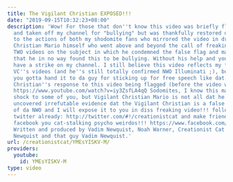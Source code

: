 ```yaml
---
title: The Vigilant Christian EXPOSED!!!
date: "2019-09-15T10:32:23+08:00"
description: 'Wow! For those that don''t know this video was briefly flagged down
  and taken off my channel for "bullying" but was thankfully restored days later due
  to the actions of both my shodomite fans who mirrored the video in droves and Vigilant
  Christian Mario himself who went above and beyond the call of freaking duty by making
  TWO videos on the subject in which he condemned the false flag and made it clear
  that he in no way found this to be bullying. Without his help and yours I''d still
  have a strike on my channel. I still believe this video reflects my feelings on
  VC''s videos (and he''s still totally confirmed NWO Illuminati ;), but nonetheless
  you gotta hand it to da guy for sticking up for free speech like dat. Here is Vigilant
  Christian''s response to this video being flagged (before the video was restored)
  https://www.youtube.com/watch?v=iy3ZsfLA4qQ Sodomites, I know this may come as a
  shock to some of you, but Vigilant Christian Mario is not all dat he seems. I have
  uncovered irrefutable evidence dat the Vigilant Christian is a false prophet agent
  of da NWO and I will expose it to you in diss freaking video!!! follow me on freaking
  twitter already: http://twitter.com/#!/creationistcat and make friends wid me on
  facebook you cat-stalking psycho weirdos!!! https://www.facebook.com/creationist.cat
  Written and produced by Vadim Newquist, Noah Warner, Creationist Cat and also Vadim
  Newquist and that guy Vadim Newquist.'
url: /creationistcat/YMEsYISKV-M/
providers:
  youtube:
    id: YMEsYISKV-M
type: video
---
```

